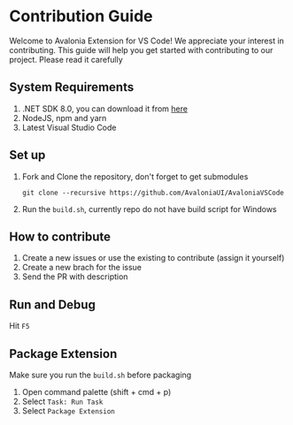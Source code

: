 # Contribution Guide

Welcome to Avalonia Extension for VS Code! We appreciate your interest in contributing. This guide will help you get started with contributing to our project. Please read it carefully

## System Requirements

1. .NET SDK 8.0, you can download it from [here](https://dotnet.microsoft.com/en-us/download/dotnet/8.0)
2. NodeJS, npm and yarn
3. Latest Visual Studio Code

## Set up

1. Fork and Clone the repository, don't forget to get submodules

   `git clone --recursive https://github.com/AvaloniaUI/AvaloniaVSCode`

2. Run the `build.sh`, currently repo do not have build script for Windows

## How to contribute

1. Create a new issues or use the existing to contribute (assign it yourself)
2. Create a new brach for the issue
3. Send the PR with description

## Run and Debug

Hit `F5`

## Package Extension

Make sure you run the `build.sh` before packaging

1. Open command palette (shift + cmd + p)
2. Select `Task: Run Task`
3. Select `Package Extension`
